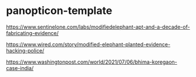 # panopticon-template

https://www.sentinelone.com/labs/modifiedelephant-apt-and-a-decade-of-fabricating-evidence/

https://www.wired.com/story/modified-elephant-planted-evidence-hacking-police/

https://www.washingtonpost.com/world/2021/07/06/bhima-koregaon-case-india/
